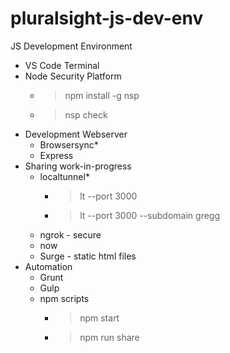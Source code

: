 # pluralsight-js-dev-env
JS Development Environment


- VS Code Terminal
- Node Security Platform
  - > npm install -g nsp
  - > nsp check
- Development Webserver
  - Browsersync*
  - Express
- Sharing work-in-progress
  - localtunnel*
    - > lt --port 3000
    - > lt --port 3000 --subdomain gregg
  - ngrok - secure
  - now
  - Surge - static html files
- Automation
  - Grunt
  - Gulp
  - npm scripts
    - > npm start
    - > npm run share
